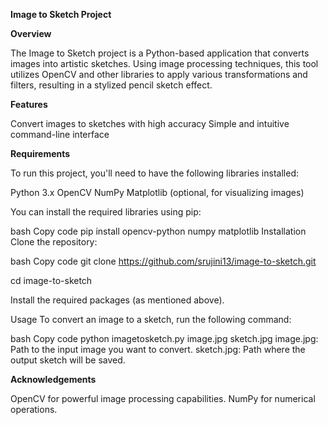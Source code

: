 **Image to Sketch Project**


**Overview**

The Image to Sketch project is a Python-based application that converts images into artistic sketches.
Using image processing techniques, this tool utilizes OpenCV and other libraries to apply various transformations and filters, resulting in a stylized pencil sketch effect.

**Features**

Convert images to sketches with high accuracy
Simple and intuitive command-line interface

**Requirements**

To run this project, you'll need to have the following libraries installed:

Python 3.x
OpenCV
NumPy
Matplotlib (optional, for visualizing images)


You can install the required libraries using pip:

bash
Copy code
pip install opencv-python numpy matplotlib
Installation
Clone the repository:

bash
Copy code
git clone https://github.com/srujini13/image-to-sketch.git

cd image-to-sketch

Install the required packages (as mentioned above).

Usage
To convert an image to a sketch, run the following command:

bash
Copy code
python imagetosketch.py image.jpg sketch.jpg
image.jpg: Path to the input image you want to convert.
sketch.jpg: Path where the output sketch will be saved.


**Acknowledgements**

OpenCV for powerful image processing capabilities.
NumPy for numerical operations.
